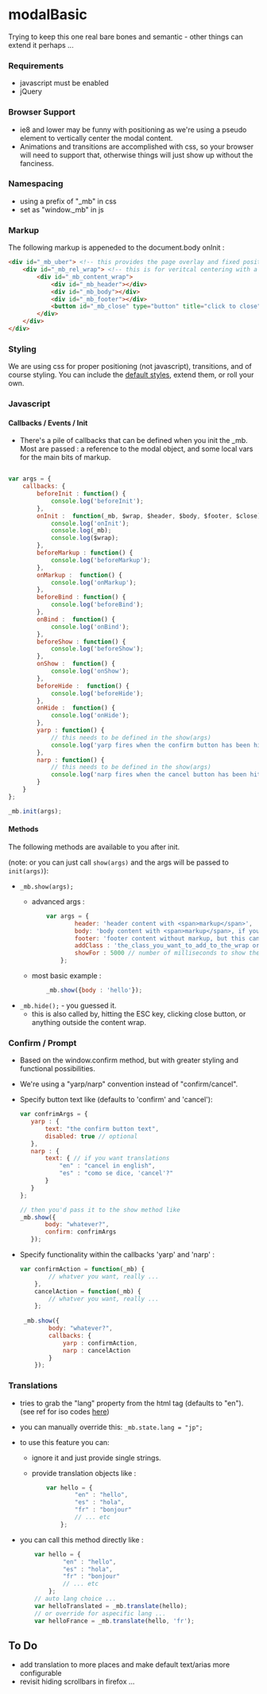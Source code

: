 modalBasic
========
Trying to keep this one real bare bones and semantic - other things can extend it perhaps ...

### Requirements
- javascript must be enabled
- jQuery

### Browser Support
- ie8 and lower may be funny with positioning as we're using a pseudo element to vertically center the modal content. 
- Animations and transitions are accomplished with css, so your browser will need to support that, otherwise things will just show up without the fanciness. 

### Namespacing
- using a prefix of "_mb" in css
- set as "window._mb" in js

### Markup
The following markup is appeneded to the document.body onInit :
```html
<div id="_mb_uber"> <!-- this provides the page overlay and fixed positioning -->
	<div id="_mb_rel_wrap"> <!-- this is for veritcal centering with a :before element -->
		<div id="_mb_content_wrap">
			<div id="_mb_header"></div>
			<div id="_mb_body"></div>
			<div id="_mb_footer"></div>
			<button id="_mb_close" type="button" title="click to close" aria-label="close modal">x</button>
		</div>
	</div>
</div>
```

### Styling
We are using css for proper positioning (not javascript), transitions, and of course styling. You can include the [default styles](https://raw.githubusercontent.com/beechertrouble/modalBasic/master/modalBasic.min.css), extend them, or roll your own.

### Javascript

#### Callbacks / Events / Init
- There's a pile of callbacks that can be defined when you init the _mb. Most are passed :  a reference to the modal object, and some local vars for the main bits of markup.

```javascript

var args = {
	callbacks: {
		beforeInit : function() {
			console.log('beforeInit');
		},
		onInit :  function(_mb, $wrap, $header, $body, $footer, $close) {
			console.log('onInit');
			console.log(_mb);
			console.log($wrap);
		},
		beforeMarkup : function() {
			console.log('beforeMarkup');
		},
		onMarkup :  function() {
			console.log('onMarkup');
		},
		beforeBind : function() {
			console.log('beforeBind');
		},
		onBind :  function() {
			console.log('onBind');
		},
		beforeShow : function() {
			console.log('beforeShow');
		},
		onShow :  function() {
			console.log('onShow');
		},
		beforeHide :  function() {
			console.log('beforeHide');
		},
		onHide :  function() {
			console.log('onHide');
		},
		yarp : function() {
			// this needs to be defined in the show(args)
			console.log('yarp fires when the confirm button has been hit');
		},
		narp : function() {
			// this needs to be defined in the show(args)
			console.log('narp fires when the cancel button has been hit');
		}
	}
};

_mb.init(args);
```

#### Methods
The following methods are available to you after init.

(note: or you can just call `show(args)` and the args will be passed to `init(args)`): 

- `_mb.show(args);`
	- advanced args : 
		
		```javascript
			var args = {
					header: 'header content with <span>markup</span>',
					body: 'body content with <span>markup</span>, if you're into that kinda thing ...',
					footer: 'footer content without markup, but this can take markup too.',
					addClass : 'the_class_you_want_to_add_to_the_wrap or_classes',
					showFor : 5000 // number of milliseconds to show the modal for, before hiding it automatically
				};
		```
	- most basic example : 
	
		```javascript
			_mb.show({body : 'hello'});
		```
- `_mb.hide();` - you guessed it.
	- this is also called by, hitting the ESC key, clicking close button, or anything outside the content wrap.


### Confirm / Prompt
- Based on the window.confirm method, but with greater styling and functional possibilities.
- We're using a "yarp/narp" convention instead of "confirm/cancel".
- Specify button text like (defaults to 'confirm' and 'cancel'):
	 
	 ```javascript
	 var confrimArgs = {
	 	yarp : {
	 		text: "the confirm button text",
	 		disabled: true // optional
	 	},
	 	narp : { 
	 		text: { // if you want translations
	 			"en" : "cancel in english",
	 			"es" : "como se dice, 'cancel'?"
	 		}
	 	}
	 };
	 
	 // then you'd pass it to the show method like
	 _mb.show({
	 		body: "whatever?",
	 		confirm: confrimArgs
	 	});
	 ```
- Specify functionality within the callbacks 'yarp' and 'narp' :
	
	```javascript
	var confirmAction = function(_mb) {
			// whatver you want, really ...
		},
		cancelAction = function(_mb) {
			// whatver you want, really ...
		};
		
	 _mb.show({
	 		body: "whatever?",
	 		callbacks: {
	 			yarp : confirmAction,
	 			narp : cancelAction
	 		}
	 	});
	```


### Translations
- tries to grab the "lang" property from the html tag (defaults to "en"). (see ref for iso codes [here](http://www.w3schools.com/tags/ref_language_codes.asp))
- you can manually override this: `_mb.state.lang = "jp";`
- to use this feature you can:
	- ignore it and just provide single strings.
	- provide translation objects like :
	
		```javascript
			var hello = {
					"en" : "hello",
					"es" : "hola",
					"fr" : "bonjour"
					// ... etc
				};
		```
- you can call this method directly like :

	```javascript
		var hello = {
				"en" : "hello",
				"es" : "hola",
				"fr" : "bonjour"
				// ... etc
			};
		// auto lang choice ...
		var helloTranslated = _mb.translate(hello);
		// or override for aspecific lang ...
		var helloFrance = _mb.translate(hello, 'fr');
	```
	
## To Do
- add translation to more places and make default text/arias more configurable
- revisit hiding scrollbars in firefox ... 

